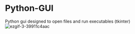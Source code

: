 # Python-GUI
Python gui designed to open files and run executables (tkinter)
![ezgif-3-39911c4aac](https://user-images.githubusercontent.com/46361056/171717572-a57bbe8a-62d4-4320-bc8d-ca22e11cb76f.gif)
